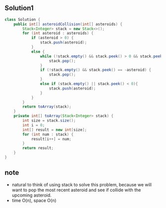 ## Solution1
``` java
class Solution {
    public int[] asteroidCollision(int[] asteroids) {
        Stack<Integer> stack = new Stack<>();
        for (int asteroid : asteroids) {
            if (asteroid > 0) {
                stack.push(asteroid);
            }
            else {
                while (!stack.empty() && stack.peek() > 0 && stack.peek() < -asteroid) {
                    stack.pop();
                }
                if (!stack.empty() && stack.peek() == -asteroid) {
                    stack.pop();
                }
                else if (stack.empty() || stack.peek() < 0){
                    stack.push(asteroid);
                }
            }
        }
        return toArray(stack);
    }
    private int[] toArray(Stack<Integer> stack) {
        int size = stack.size();
        int i = 0; 
        int[] result = new int[size]; 
        for (int num : stack) {
            result[i++] = num;
        }
        return result;
    }
}
```

## note
* natural to think of using stack to solve this problem, because we will want to pop the most recent asteroid 
and see if collide with the upcoming asteroid.
* time O(n), space O(n)
